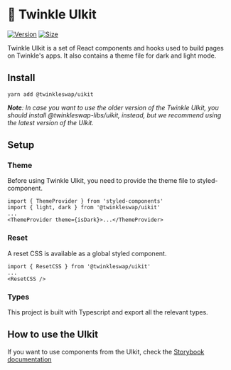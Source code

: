 # 🌟 Twinkle UIkit

[![Version](https://img.shields.io/npm/v/@twinkleswap/uikit)](https://www.npmjs.com/package/@twinkleswap/uikit) [![Size](https://img.shields.io/bundlephobia/min/@twinkleswap/uikit)](https://www.npmjs.com/package/@twinkleswap/uikit)

Twinkle UIkit is a set of React components and hooks used to build pages on Twinkle's apps. It also contains a theme file for dark and light mode.

## Install

`yarn add @twinkleswap/uikit`

***Note**: In case you want to use the older version of the Twinkle UIkit, you should install @twinkleswap-libs/uikit, instead, but we recommend using the latest version of the UIkit.*


## Setup

### Theme

Before using Twinkle UIkit, you need to provide the theme file to styled-component.

```
import { ThemeProvider } from 'styled-components'
import { light, dark } from '@twinkleswap/uikit'
...
<ThemeProvider theme={isDark}>...</ThemeProvider>
```

### Reset

A reset CSS is available as a global styled component.

```
import { ResetCSS } from '@twinkleswap/uikit'
...
<ResetCSS />
```

### Types

This project is built with Typescript and export all the relevant types.

## How to use the UIkit

If you want to use components from the UIkit, check the [Storybook documentation](https://twinkleswap.github.io/twinkle-uikit/)
